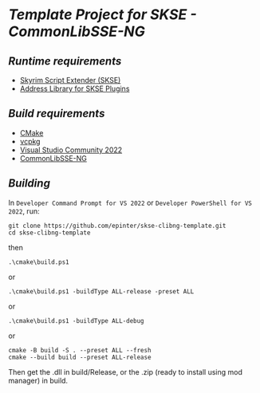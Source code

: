 # ***Template Project for SKSE - CommonLibSSE-NG***

## ***Runtime requirements***

- [Skyrim Script Extender (SKSE)](https://skse.silverlock.org/)
- [Address Library for SKSE Plugins](https://www.nexusmods.com/skyrimspecialedition/mods/32444)

## ***Build requirements***

- [CMake](https://cmake.org/)
- [vcpkg](https://vcpkg.io/en/)
- [Visual Studio Community 2022](https://visualstudio.microsoft.com/vs/community/)
- [CommonLibSSE-NG](https://github.com/CharmedBaryon/CommonLibSSE-NG)

## ***Building***

In `Developer Command Prompt for VS 2022` or `Developer PowerShell for VS 2022`, run:

~~~
git clone https://github.com/epinter/skse-clibng-template.git
cd skse-clibng-template
~~~

then

~~~
.\cmake\build.ps1
~~~

or

~~~
.\cmake\build.ps1 -buildType ALL-release -preset ALL
~~~

or

~~~
.\cmake\build.ps1 -buildType ALL-debug
~~~

or

~~~
cmake -B build -S . --preset ALL --fresh
cmake --build build --preset ALL-release
~~~

Then get the .dll in build/Release, or the .zip (ready to install using mod manager) in build.
